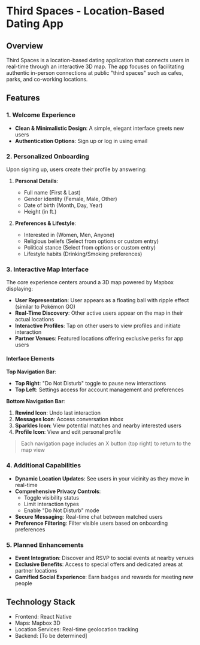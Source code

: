 # Third Spaces - Location-Based Dating App

## Overview
Third Spaces is a location-based dating application that connects users in real-time through an interactive 3D map. The app focuses on facilitating authentic in-person connections at public "third spaces" such as cafes, parks, and co-working locations.

## Features

### 1. Welcome Experience
- **Clean & Minimalistic Design**: A simple, elegant interface greets new users
- **Authentication Options**: Sign up or log in using email

### 2. Personalized Onboarding
Upon signing up, users create their profile by answering:

1. **Personal Details**:
   - Full name (First & Last)
   - Gender identity (Female, Male, Other)
   - Date of birth (Month, Day, Year)
   - Height (in ft.)

2. **Preferences & Lifestyle**:
   - Interested in (Women, Men, Anyone)
   - Religious beliefs (Select from options or custom entry)
   - Political stance (Select from options or custom entry)
   - Lifestyle habits (Drinking/Smoking preferences)

### 3. Interactive Map Interface
The core experience centers around a 3D map powered by Mapbox displaying:

- **User Representation**: User appears as a floating ball with ripple effect (similar to Pokémon GO)
- **Real-Time Discovery**: Other active users appear on the map in their actual locations
- **Interactive Profiles**: Tap on other users to view profiles and initiate interaction
- **Partner Venues**: Featured locations offering exclusive perks for app users

#### Interface Elements

**Top Navigation Bar**:
- **Top Right**: "Do Not Disturb" toggle to pause new interactions
- **Top Left**: Settings access for account management and preferences

**Bottom Navigation Bar**:
1. **Rewind Icon**: Undo last interaction
2. **Messages Icon**: Access conversation inbox
3. **Sparkles Icon**: View potential matches and nearby interested users
4. **Profile Icon**: View and edit personal profile

> Each navigation page includes an X button (top right) to return to the map view

### 4. Additional Capabilities

- **Dynamic Location Updates**: See users in your vicinity as they move in real-time
- **Comprehensive Privacy Controls**: 
  - Toggle visibility status
  - Limit interaction types
  - Enable "Do Not Disturb" mode
- **Secure Messaging**: Real-time chat between matched users
- **Preference Filtering**: Filter visible users based on onboarding preferences

### 5. Planned Enhancements

- **Event Integration**: Discover and RSVP to social events at nearby venues
- **Exclusive Benefits**: Access to special offers and dedicated areas at partner locations
- **Gamified Social Experience**: Earn badges and rewards for meeting new people

## Technology Stack
- Frontend: React Native
- Maps: Mapbox 3D
- Location Services: Real-time geolocation tracking
- Backend: [To be determined] 